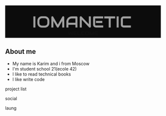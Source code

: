 ![Header](https://github.com/iomanetic/iomanetic/blob/master/assets/images/header.png)

## About me
- My name is Karim and i from Moscow
- I'm student school 21(ecole 42)
- I like to read technical books
- I like write code

project list

social

laung

